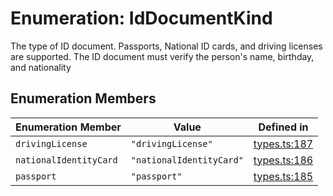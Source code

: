 # Enumeration: IdDocumentKind

The type of ID document. Passports, National ID cards, and driving licenses are supported.
The ID document must verify the person's name, birthday, and nationality

## Enumeration Members

| Enumeration Member | Value | Defined in |
| ------ | ------ | ------ |
| `drivingLicense` | `"drivingLicense"` | [types.ts:187](https://github.com/monerium/js-monorepo/blob/main/packages/sdk/src/types.ts#L187) |
| `nationalIdentityCard` | `"nationalIdentityCard"` | [types.ts:186](https://github.com/monerium/js-monorepo/blob/main/packages/sdk/src/types.ts#L186) |
| `passport` | `"passport"` | [types.ts:185](https://github.com/monerium/js-monorepo/blob/main/packages/sdk/src/types.ts#L185) |
